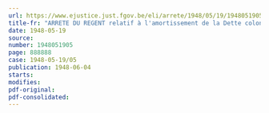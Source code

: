 ```yaml
---
url: https://www.ejustice.just.fgov.be/eli/arrete/1948/05/19/1948051905/justel
title-fr: "ARRETE DU REGENT relatif à l'amortissement de la Dette coloniale 3 1/2 % 1937"
date: 1948-05-19
source:
number: 1948051905
page: 888888
case: 1948-05-19/05
publication: 1948-06-04
starts:
modifies:
pdf-original:
pdf-consolidated:
---
```


